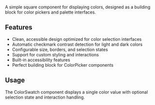 A simple square component for displaying colors, designed as a building block for color pickers and palette interfaces.

## Features

- Clean, accessible design optimized for color selection interfaces
- Automatic checkmark contrast detection for light and dark colors
- Configurable size, borders, and selection states
- Support for custom styling and interactions
- Built-in accessibility features
- Perfect building block for ColorPicker components

## Usage

The ColorSwatch component displays a single color value with optional selection state and interaction handling.
